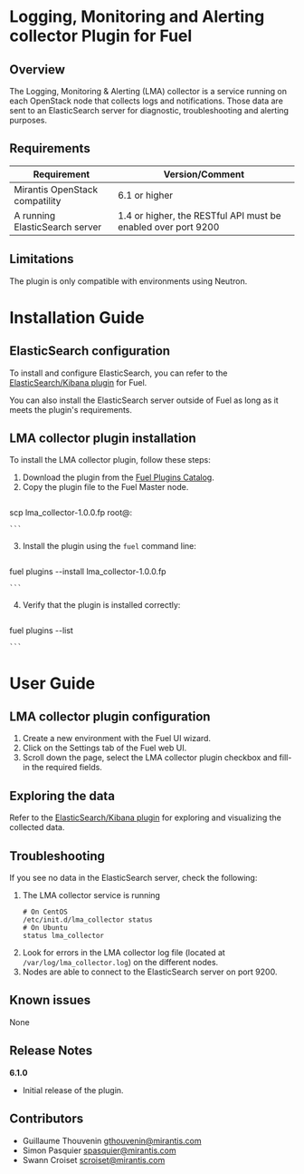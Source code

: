Logging, Monitoring and Alerting collector Plugin for Fuel
==========================================================


Overview
--------

The Logging, Monitoring & Alerting (LMA) collector is a service running on each
OpenStack node that collects logs and notifications. Those data are sent to an
ElasticSearch server for diagnostic, troubleshooting and alerting purposes.


Requirements
------------


| Requirement                    | Version/Comment                                               |
| ------------------------------ | ------------------------------------------------------------- |
| Mirantis OpenStack compatility | 6.1 or higher                                                 |
| A running ElasticSearch server | 1.4 or higher, the RESTful API must be enabled over port 9200 |


Limitations
-----------

The plugin is only compatible with environments using Neutron.

Installation Guide
==================


ElasticSearch configuration
---------------------------

To install and configure ElasticSearch, you can refer to the
[ElasticSearch/Kibana
plugin](https://github.com/stackforge/fuel-plugin-elasticsearch-kibana) for
Fuel.

You can also install the ElasticSearch server outside of Fuel as long as it
meets the plugin's requirements.

**LMA collector plugin** installation
-------------------------------------

To install the LMA collector plugin, follow these steps:

1. Download the plugin from the [Fuel Plugins
   Catalog](https://software.mirantis.com/download-mirantis-openstack-fuel-plug-ins/).
2. Copy the plugin file to the Fuel Master node.
    ```
scp lma_collector-1.0.0.fp root@<IP address>:

    ```
3. Install the plugin using the `fuel` command line:
    ```
fuel plugins --install lma_collector-1.0.0.fp

    ```
4. Verify that the plugin is installed correctly:
    ```
fuel plugins --list

    ```

User Guide
==========

**LMA collector plugin** configuration
--------------------------------------

1. Create a new environment with the Fuel UI wizard.
2. Click on the Settings tab of the Fuel web UI.
3. Scroll down the page, select the LMA collector plugin checkbox and fill-in
the required fields.

Exploring the data
------------------

Refer to the [ElasticSearch/Kibana
plugin](https://github.com/stackforge/fuel-plugin-elasticsearch-kibana) for
exploring and visualizing the collected data.

Troubleshooting
---------------

If you see no data in the ElasticSearch server, check the following:

1. The LMA collector service is running
   ```
   # On CentOS
   /etc/init.d/lma_collector status
   # On Ubuntu
   status lma_collector

   ```
2. Look for errors in the LMA collector log file (located at
   `/var/log/lma_collector.log`) on the different nodes.
3. Nodes are able to connect to the ElasticSearch server on port 9200.


Known issues
------------

None

Release Notes
-------------

**6.1.0**

* Initial release of the plugin.


Contributors
------------

* Guillaume Thouvenin <gthouvenin@mirantis.com>
* Simon Pasquier <spasquier@mirantis.com>
* Swann Croiset <scroiset@mirantis.com>
